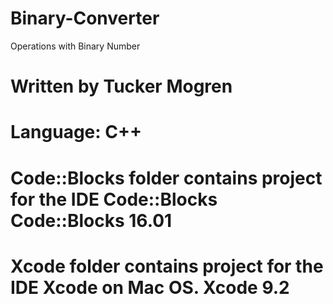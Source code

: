 # Binary-Converter
Operations with Binary Number
# Written by Tucker Mogren 
# Language: C++
# Code::Blocks folder contains project for the IDE Code::Blocks Code::Blocks 16.01
# Xcode folder contains project for the IDE Xcode on Mac OS. Xcode 9.2
